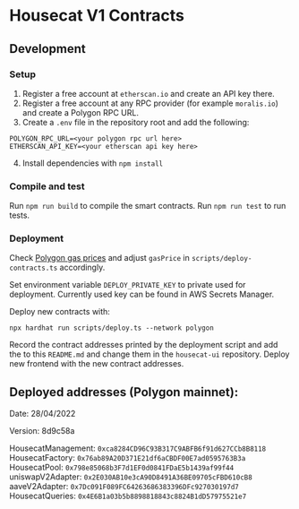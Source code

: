 # Housecat V1 Contracts

## Development

### Setup

1. Register a free account at `etherscan.io` and create an API key there.
2. Register a free account at any RPC provider (for example `moralis.io`) and create a Polygon RPC URL.
3. Create a `.env` file in the repository root and add the following:

```
POLYGON_RPC_URL=<your polygon rpc url here>
ETHERSCAN_API_KEY=<your etherscan api key here>
```

4. Install dependencies with `npm install`

### Compile and test

Run `npm run build` to compile the smart contracts.
Run `npm run test` to run tests.

### Deployment

Check [Polygon gas prices](https://polygonscan.com/gastracker) and adjust `gasPrice` in `scripts/deploy-contracts.ts` accordingly.

Set environment variable `DEPLOY_PRIVATE_KEY` to private used for deployment. Currently used key can be found in AWS Secrets Manager.

Deploy new contracts with:

```
npx hardhat run scripts/deploy.ts --network polygon
```

Record the contract addresses printed by the deployment script and add the to this `README.md` and change them in the `housecat-ui`
repository. Deploy new frontend with the new contract addresses.

## Deployed addresses (Polygon mainnet):

Date: 28/04/2022

Version: 8d9c58a

HousecatManagement: `0xca8284CD96C93B317C9ABFB6f91d627CCb8B8118`
HousecatFactory: `0x76ab89A20D371E21df6aCBDF00E7ad0595763B3a`
HousecatPool: `0x798e85068b3F7d1EF0d0841FDaE5b1439af99f44`
uniswapV2Adapter: `0x2E030AB10e3cA90D8491A36BE09705cFBD610cB8`
aaveV2Adapter: `0x7Dc091F089FC64263686383396DFc927030197d7`
HousecatQueries: `0x4E6B1a03b5b8898818843c8824B1dD57975521e7`

